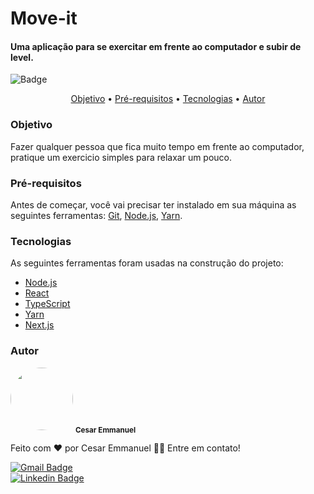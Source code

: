 # Move-it
#### Uma aplicação para se exercitar em frente ao computador e subir de level.

![Badge](https://img.shields.io/badge/Status-Building-%23ffd500?style=for-the-badge&logo=ghost)

<p align="center">
 <a href="#objetivo">Objetivo</a> •
 <a href="#pre-requisitos">Pré-requisitos</a> •
 <a href="#tecnologias">Tecnologias</a> • 
 <a href="#autor">Autor</a>
</p>

### Objetivo

Fazer qualquer pessoa que fica muito tempo em frente ao computador, pratique um exercicio simples para relaxar um pouco.

### Pré-requisitos

Antes de começar, você vai precisar ter instalado em sua máquina as seguintes ferramentas:
[Git](https://git-scm.com), [Node.js](https://nodejs.org/en/), [Yarn](https://classic.yarnpkg.com/en/docs/install#debian-stable). 

### Tecnologias

As seguintes ferramentas foram usadas na construção do projeto:

- [Node.js](https://nodejs.org/en/)
- [React](https://pt-br.reactjs.org/)
- [TypeScript](https://www.typescriptlang.org/)
- [Yarn](https://classic.yarnpkg.com/en/docs/install#debian-stable)
- [Next.js](https://nextjs.org/)

### Autor

 <img style="border-radius: 50%;" src="https://avatars.githubusercontent.com/u/71532601?s=460&u=413e4b54e87e5935778ac9e0160892b94e3e021d&v=4" width="100px;" alt=""/>
 <sub><b>Cesar Emmanuel</b></sub>

Feito com ❤️ por Cesar Emmanuel 👋🏽 Entre em contato!

[![Gmail Badge](https://img.shields.io/badge/-cesaremmmanul@gmail.com-c14438?style=flat-square&logo=Gmail&logoColor=white&link=mailto:cesaremmmanul@gmail.com)](mailto:cesaremmmanul@gmail.com)
<br />
[![Linkedin Badge](https://img.shields.io/badge/LinkedIn-0077B5?style=for-the-badge&logo=linkedin&logoColor=white)](https://www.linkedin.com/in/cesar-emmanuel-194053173/)
